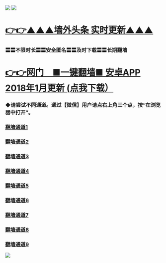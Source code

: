 <tr>
    <td align=center><img src="https://github.com/gyhhx/image-upload/blob/master/gy2-1.jpg" /></td>
 </tr> 
<tr>
  <td align=center><img src="https://github.com/gyhhx/image-upload/blob/master/%E5%BE%AE%E4%BF%A1%E8%AF%B4%E6%98%8E4.jpg" /></td>  
</tr>

 # <a href="http://35246234.ed.emakc.ru/show.htm?ogNews&from=gy">👉👉▲▲▲墙外头条  实时更新▲▲▲</a>

### 〓〓不限时长〓〓安全匿名〓〓及时下载〓〓长期翻墙
# <a href="http://t.cn/RRAcIBF">👉👉网门　■一键翻墙■ 安卓APP 2018年1月更新 (点我下载）</a>

### ◆请尝试不同通道。通过【微信】用户请点右上角三个点，按“在浏览器中打开”。
   ###  <a target="_blank" href="https://s3.ap-south-1.amazonaws.com/ogatem/show.htm?from=gy">翻墙通道1</a>
   ###  <a target="_blank" href="https://s3.ap-northeast-2.amazonaws.com/ogates/show.htm?from=gy">翻墙通道2</a>
   ###  <a target="_blank" href="https://s3.amazonaws.com/ogate/show.htm?from=gy">翻墙通道3</a><br/>
   ###  <a target="_blank" href="https://s3-us-west-1.amazonaws.com/ogaten/show.htm?from=gy">翻墙通道4</a>
   ###  <a target="_blank" href="https://s3.us-east-2.amazonaws.com/ogateh/show.htm?from=gy">翻墙通道5</a>
   ###  <a target="_blank" href="https://s3.eu-central-1.amazonaws.com/ogatef/show.htm?from=gy">翻墙通道6</a><br/>   
   ###  <a target="_blank" href="https://s3.eu-west-2.amazonaws.com/ogatel/show.htm?from=gy">翻墙通道7</a>
   ###  <a target="_blank" href="https://s3.ca-central-1.amazonaws.com/ogatec/show.htm?from=gy">翻墙通道8</a>
   ###  <a target="_blank" href="https://s3-ap-southeast-2.amazonaws.com/ogatey/show.htm?from=gy">翻墙通道9</a>

<tr>
  <td align=center><img src=" https://github.com/gyhhx/image-upload/blob/master/ogate-c.JPG" /></td>  
</tr>
